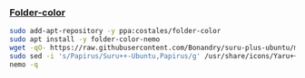 ### [Folder-color](http://foldercolor.tuxfamily.org/)
```bash
sudo add-apt-repository -y ppa:costales/folder-color
sudo apt install -y folder-color-nemo
wget -qO- https://raw.githubusercontent.com/Bonandry/suru-plus-ubuntu/master/install.sh | sh
sudo sed -i 's/Papirus/Suru++-Ubuntu,Papirus/g' /usr/share/icons/Yaru++/index.theme
nemo -q
```